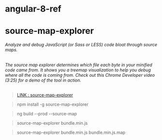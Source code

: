 # angular-8-ref


# source-map-explorer
###### Analyze and debug JavaScript (or Sass or LESS) code bloat through source maps.

###### The source map explorer determines which file each byte in your minified code came from. It shows you a treemap visualization to help you debug where all the code is coming from. Check out this Chrome Developer video (3:25) for a demo of the tool in action.

> [LINK : source-map-explorer](https://www.npmjs.com/package/source-map-explorer)


>  npm install -g source-map-explorer

>  ng build --prod --source-map

>  source-map-explorer bundle.min.js

>  source-map-explorer bundle.min.js bundle.min.js.map


